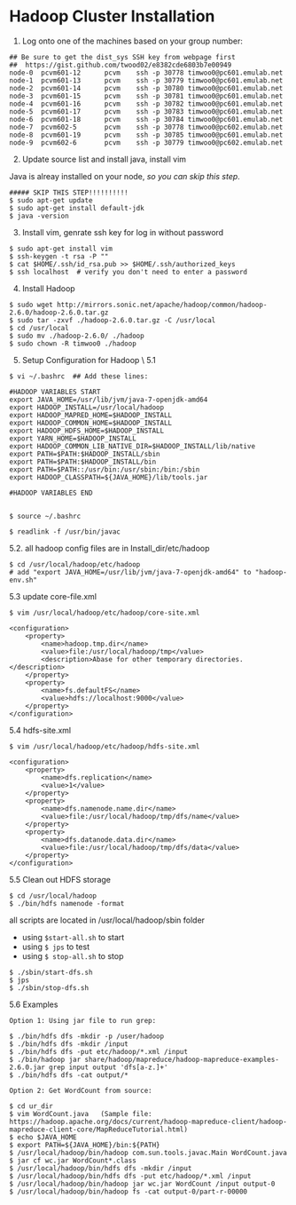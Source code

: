 # Hadoop Cluster Installation


1. Log onto one of the machines based on your group number:
```
## Be sure to get the dist_sys SSH key from webpage first
##  https://gist.github.com/twood02/e8382cde6803b7e00949
node-0  pcvm601-12      pcvm    ssh -p 30778 timwoo0@pc601.emulab.net   
node-1  pcvm601-13      pcvm    ssh -p 30779 timwoo0@pc601.emulab.net   
node-2  pcvm601-14      pcvm    ssh -p 30780 timwoo0@pc601.emulab.net   
node-3  pcvm601-15      pcvm    ssh -p 30781 timwoo0@pc601.emulab.net   
node-4  pcvm601-16      pcvm    ssh -p 30782 timwoo0@pc601.emulab.net   
node-5  pcvm601-17      pcvm    ssh -p 30783 timwoo0@pc601.emulab.net   
node-6  pcvm601-18      pcvm    ssh -p 30784 timwoo0@pc601.emulab.net   
node-7  pcvm602-5       pcvm    ssh -p 30778 timwoo0@pc602.emulab.net   
node-8  pcvm601-19      pcvm    ssh -p 30785 timwoo0@pc601.emulab.net   
node-9  pcvm602-6       pcvm    ssh -p 30779 timwoo0@pc602.emulab.net
```

2. Update source list and install java, install vim 

Java is alreay installed on your node, *so you can skip this step*. 
```
##### SKIP THIS STEP!!!!!!!!!!
$ sudo apt-get update
$ sudo apt-get install default-jdk
$ java -version
```


3. Install vim, genrate ssh key for log in without password
```
$ sudo apt-get install vim
$ ssh-keygen -t rsa -P ""
$ cat $HOME/.ssh/id_rsa.pub >> $HOME/.ssh/authorized_keys
$ ssh localhost  # verify you don't need to enter a password
```

4. Install Hadoop 
```
$ sudo wget http://mirrors.sonic.net/apache/hadoop/common/hadoop-2.6.0/hadoop-2.6.0.tar.gz
$ sudo tar -zxvf ./hadoop-2.6.0.tar.gz -C /usr/local
$ cd /usr/local
$ sudo mv ./hadoop-2.6.0/ ./hadoop 
$ sudo chown -R timwoo0 ./hadoop 
```

5. Setup Configuration for Hadoop \\
5.1 
```
$ vi ~/.bashrc  ## Add these lines:

#HADOOP VARIABLES START
export JAVA_HOME=/usr/lib/jvm/java-7-openjdk-amd64
export HADOOP_INSTALL=/usr/local/hadoop
export HADOOP_MAPRED_HOME=$HADOOP_INSTALL
export HADOOP_COMMON_HOME=$HADOOP_INSTALL
export HADOOP_HDFS_HOME=$HADOOP_INSTALL
export YARN_HOME=$HADOOP_INSTALL
export HADOOP_COMMON_LIB_NATIVE_DIR=$HADOOP_INSTALL/lib/native
export PATH=$PATH:$HADOOP_INSTALL/sbin
export PATH=$PATH:$HADOOP_INSTALL/bin
export PATH=$PATH::/usr/bin:/usr/sbin:/bin:/sbin
export HADOOP_CLASSPATH=${JAVA_HOME}/lib/tools.jar

#HADOOP VARIABLES END


$ source ~/.bashrc

$ readlink -f /usr/bin/javac
```

5.2. all hadoop config files are in Install_dir/etc/hadoop
```
$ cd /usr/local/hadoop/etc/hadoop
# add "export JAVA_HOME=/usr/lib/jvm/java-7-openjdk-amd64" to "hadoop-env.sh"
```

5.3 update core-file.xml
```
$ vim /usr/local/hadoop/etc/hadoop/core-site.xml

<configuration>
    <property>
        <name>hadoop.tmp.dir</name>
        <value>file:/usr/local/hadoop/tmp</value>
        <description>Abase for other temporary directories.</description>
    </property>
    <property>
        <name>fs.defaultFS</name>
        <value>hdfs://localhost:9000</value>
    </property>
</configuration>
```

5.4 hdfs-site.xml
```
$ vim /usr/local/hadoop/etc/hadoop/hdfs-site.xml

<configuration>
    <property>
        <name>dfs.replication</name>
        <value>1</value>
    </property>
    <property>
        <name>dfs.namenode.name.dir</name>
        <value>file:/usr/local/hadoop/tmp/dfs/name</value>
    </property>
    <property>
        <name>dfs.datanode.data.dir</name>
        <value>file:/usr/local/hadoop/tmp/dfs/data</value>
    </property>
</configuration>
```


5.5 Clean out HDFS storage 
```
$ cd /usr/local/hadoop
$ ./bin/hdfs namenode -format
```

all scripts are located in /usr/local/hadoop/sbin folder

  * using `$start-all.sh` to start 
  * using `$ jps` to test 
  * using `$ stop-all.sh` to stop

```
$ ./sbin/start-dfs.sh
$ jps
$ ./sbin/stop-dfs.sh
```

5.6 Examples

```
Option 1: Using jar file to run grep: 

$ ./bin/hdfs dfs -mkdir -p /user/hadoop
$ ./bin/hdfs dfs -mkdir /input
$ ./bin/hdfs dfs -put etc/hadoop/*.xml /input 
$ ./bin/hadoop jar share/hadoop/mapreduce/hadoop-mapreduce-examples-2.6.0.jar grep input output 'dfs[a-z.]+'
$ ./bin/hdfs dfs -cat output/*

Option 2: Get WordCount from source:

$ cd ur_dir
$ vim WordCount.java   (Sample file: https://hadoop.apache.org/docs/current/hadoop-mapreduce-client/hadoop-mapreduce-client-core/MapReduceTutorial.html)
$ echo $JAVA_HOME
$ export PATH=${JAVA_HOME}/bin:${PATH}
$ /usr/local/hadoop/bin/hadoop com.sun.tools.javac.Main WordCount.java
$ jar cf wc.jar WordCount*.class
$ /usr/local/hadoop/bin/hdfs dfs -mkdir /input
$ /usr/local/hadoop/bin/hdfs dfs -put etc/hadoop/*.xml /input 
$ /usr/local/hadoop/bin/hadoop jar wc.jar WordCount /input output-0
$ /usr/local/hadoop/bin/hadoop fs -cat output-0/part-r-00000
```
